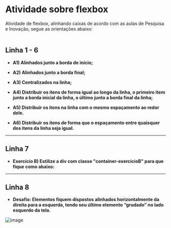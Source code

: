 <h1>Atividade sobre flexbox</h1>
Atividade de flexbox, alinhando caixas de acordo com as aulas de Pesquisa e Inovação, segue as orientações abaixo:<br><br>

<h2>Linha 1 - 6</h2>

- <b>A1) Alinhados junto a borda de início;

- A2) Alinhados junto a borda final;

- A3) Centralizados na linha;

- A4) Distribuir os itens de forma igual ao longo da linha, o primeiro item junto a borda inicial da linha, o último junto a borda final da linha;

- A5) Distribuir os itens na linha com o mesmo espaçamento ao redor dele.

- A6) Distribuir os itens de forma que o espaçamento entre quaisquer dos itens da linha seja igual.</b>

---------------------

<h2>Linha 7</h2>

- <b>Exercício B) Estilize a div com classe "container-exercicioB" para que fique como abaixo:</b>

---------------------

<h2>Linha 8</h2>

- <b>Desafio: Elementos fiquem dispostos alinhados horizontalmente da direita para a esquerda, tendo seu último elemento “grudado” no lado esquerdo da tela.</b>

![image](https://user-images.githubusercontent.com/110927737/188774331-548b5fcb-8084-4422-adf8-51c429319805.png)
